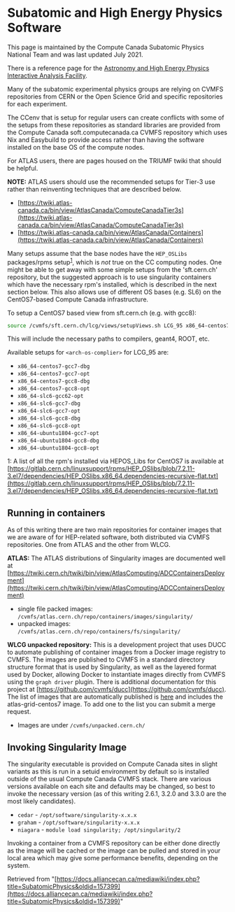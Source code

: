 # Subatomic and High Energy Physics Software

This page is maintained by the Compute Canada Subatomic Physics National Team and was last updated July 2021.

There is a reference page for the [Astronomy and High Energy Physics Interactive Analysis Facility](link-to-reference-page).

Many of the subatomic experimental physics groups are relying on CVMFS repositories from CERN or the Open Science Grid and specific repositories for each experiment.

The CCenv that is setup for regular users can create conflicts with some of the setups from these repositories as standard libraries are provided from the Compute Canada soft.computecanada.ca CVMFS repository which uses Nix and Easybuild to provide access rather than having the software installed on the base OS of the compute nodes.

For ATLAS users, there are pages housed on the TRIUMF twiki that should be helpful.

**NOTE:** ATLAS users should use the recommended setups for Tier-3 use rather than reinventing techniques that are described below.

* [https://twiki.atlas-canada.ca/bin/view/AtlasCanada/ComputeCanadaTier3s](https://twiki.atlas-canada.ca/bin/view/AtlasCanada/ComputeCanadaTier3s)
* [https://twiki.atlas-canada.ca/bin/view/AtlasCanada/Containers](https://twiki.atlas-canada.ca/bin/view/AtlasCanada/Containers)

Many setups assume that the base nodes have the `HEP_OSLibs` packages/rpms setup<sup>[1](#footnote1)</sup>, which is *not* true on the CC computing nodes. One might be able to get away with some simple setups from the 'sft.cern.ch' repository, but the suggested approach is to use singularity containers which have the necessary rpm's installed, which is described in the next section below. This also allows use of different OS bases (e.g. SL6) on the CentOS7-based Compute Canada infrastructure.


To setup a CentOS7 based view from sft.cern.ch (e.g. with gcc8):

```bash
source /cvmfs/sft.cern.ch/lcg/views/setupViews.sh LCG_95 x86_64-centos7-gcc8-opt
```

This will include the necessary paths to compilers, geant4, ROOT, etc.

Available setups for `<arch-os-complier>` for LCG_95 are:

* `x86_64-centos7-gcc7-dbg`
* `x86_64-centos7-gcc7-opt`
* `x86_64-centos7-gcc8-dbg`
* `x86_64-centos7-gcc8-opt`
* `x86_64-slc6-gcc62-opt`
* `x86_64-slc6-gcc7-dbg`
* `x86_64-slc6-gcc7-opt`
* `x86_64-slc6-gcc8-dbg`
* `x86_64-slc6-gcc8-opt`
* `x86_64-ubuntu1804-gcc7-opt`
* `x86_64-ubuntu1804-gcc8-dbg`
* `x86_64-ubuntu1804-gcc8-opt`

<a name="footnote1">1</a>: A list of all the rpm's installed via HEPOS_Libs for CentOS7 is available at [https://gitlab.cern.ch/linuxsupport/rpms/HEP_OSlibs/blob/7.2.11-3.el7/dependencies/HEP_OSlibs.x86_64.dependencies-recursive-flat.txt](https://gitlab.cern.ch/linuxsupport/rpms/HEP_OSlibs/blob/7.2.11-3.el7/dependencies/HEP_OSlibs.x86_64.dependencies-recursive-flat.txt)


## Running in containers

As of this writing there are two main repositories for container images that we are aware of for HEP-related software, both distributed via CVMFS repositories. One from ATLAS and the other from WLCG.

**ATLAS:** The ATLAS distributions of Singularity images are documented well at [https://twiki.cern.ch/twiki/bin/view/AtlasComputing/ADCContainersDeployment](https://twiki.cern.ch/twiki/bin/view/AtlasComputing/ADCContainersDeployment)

* single file packed images: `/cvmfs/atlas.cern.ch/repo/containers/images/singularity/`
* unpacked images: `/cvmfs/atlas.cern.ch/repo/containers/fs/singularity/`

**WLCG unpacked repository:** This is a development project that uses DUCC to automate publishing of container images from a Docker image registry to CVMFS. The images are published to CVMFS in a standard directory structure format that is used by Singularity, as well as the layered format used by Docker, allowing Docker to instantiate images directly from CVMFS using the `graph driver` plugin. There is additional documentation for this project at [https://github.com/cvmfs/ducc](https://github.com/cvmfs/ducc). The list of images that are automatically published is [here](link-to-image-list) and includes the atlas-grid-centos7 image. To add one to the list you can submit a merge request.

* Images are under `/cvmfs/unpacked.cern.ch/`


## Invoking Singularity Image

The singularity executable is provided on Compute Canada sites in slight variants as this is run in a setuid environment by default so is installed outside of the usual Compute Canada CVMFS stack. There are various versions available on each site and defaults may be changed, so best to invoke the necessary version (as of this writing 2.6.1, 3.2.0 and 3.3.0 are the most likely candidates).

* `cedar` - `/opt/software/singularity-x.x.x`
* `graham` - `/opt/software/singularity-x.x.x`
* `niagara` - `module load singularity; /opt/singularity/2`

Invoking a container from a CVMFS repository can be either done directly as the image will be cached or the image can be pulled and stored in your local area which may give some performance benefits, depending on the system.


Retrieved from "[https://docs.alliancecan.ca/mediawiki/index.php?title=SubatomicPhysics&oldid=157399](https://docs.alliancecan.ca/mediawiki/index.php?title=SubatomicPhysics&oldid=157399)"
